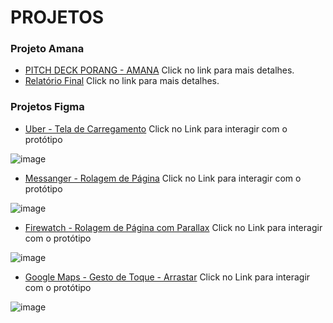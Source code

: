 # PROJETOS

### **Projeto Amana**
- [PITCH DECK PORANG - AMANA](https://drive.google.com/file/d/1L5OqACeYIls6YFEkTCDl_ayYuGGVjPdD/view?usp=drive_link) Click no link para mais detalhes.
- [Relatório Final](https://drive.google.com/file/d/1CMe1iicohdAFs1DrrhMsXLsLe4b3pWUk/view?usp=drive_link) Click no link para mais detalhes.


### **Projetos Figma**
 - [Uber - Tela de Carregamento](https://www.figma.com/proto/xGm8qdiGQz0BCn36NcqAmG/Anima%C3%A7%C3%B5es-(Completo)?node-id=0-1&t=hiaY24zQLHTX31b6-1) Click no Link para interagir com o protótipo
  
  ![image](https://github.com/user-attachments/assets/6fc2b54a-9d9c-4fde-81dd-b7d609c84341)

 - [Messanger - Rolagem de Página](https://www.figma.com/proto/xGm8qdiGQz0BCn36NcqAmG/Anima%C3%A7%C3%B5es-(Completo)?node-id=10-24&t=hiaY24zQLHTX31b6-1) Click no Link para interagir com o protótipo
  
  ![image](https://github.com/user-attachments/assets/59d37e2e-ecbf-4e82-a624-d77453afd4a1)

 - [Firewatch - Rolagem de Página com Parallax](https://www.figma.com/proto/xGm8qdiGQz0BCn36NcqAmG/Anima%C3%A7%C3%B5es-(Completo)?node-id=18-2&t=hiaY24zQLHTX31b6-1) Click no Link para interagir com o protótipo
  
  ![image](https://github.com/user-attachments/assets/625d2a45-ee3f-4ca0-96f8-bc030254c38d)

 - [Google Maps - Gesto de Toque - Arrastar](https://www.figma.com/proto/xGm8qdiGQz0BCn36NcqAmG/Anima%C3%A7%C3%B5es-(Completo)?node-id=64-149&t=hiaY24zQLHTX31b6-1) Click no Link para interagir com o protótipo
  
  ![image](https://github.com/user-attachments/assets/d3d2a3e3-9daa-443e-8b46-8cb251300a61)





